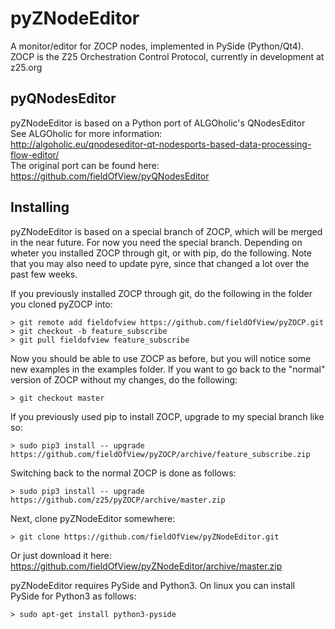 pyZNodeEditor
=============
A monitor/editor for ZOCP nodes, implemented in PySide (Python/Qt4). 
ZOCP is the Z25 Orchestration Control Protocol, currently in 
development at z25.org

pyQNodesEditor
--------------
pyZNodeEditor is based on a Python port of ALGOholic's QNodesEditor  
See ALGOholic for more information:  
http://algoholic.eu/qnodeseditor-qt-nodesports-based-data-processing-flow-editor/  
The original port can be found here:  
https://github.com/fieldOfView/pyQNodesEditor  

Installing
----------

pyZNodeEditor is based on a special branch of ZOCP, which will be merged
in the near future. For now you need the special branch.
Depending on wheter you installed ZOCP through git, or with pip,
do the following. Note that you may also need to update pyre,
since that changed a lot over the past few weeks.

If you previously installed ZOCP through git, do the following
in the folder you cloned pyZOCP into:
```
> git remote add fieldofview https://github.com/fieldOfView/pyZOCP.git
> git checkout -b feature_subscribe
> git pull fieldofview feature_subscribe
```
Now you should be able to use ZOCP as before, but you will notice
some new examples in the examples folder. If you want to go back
to the "normal" version of ZOCP without my changes, do the
following:
```
> git checkout master
```

If you previously used pip to install ZOCP, upgrade to my special
branch like so:
```
> sudo pip3 install -- upgrade https://github.com/fieldOfView/pyZOCP/archive/feature_subscribe.zip
```
Switching back to the normal ZOCP is done as follows:
```
> sudo pip3 install -- upgrade https://github.com/z25/pyZOCP/archive/master.zip
```

Next, clone pyZNodeEditor somewhere:
```
> git clone https://github.com/fieldOfView/pyZNodeEditor.git
```
Or just download it here:
https://github.com/fieldOfView/pyZNodeEditor/archive/master.zip

pyZNodeEditor requires PySide and Python3. On linux you can install
PySide for Python3 as follows:
```
> sudo apt-get install python3-pyside
```
